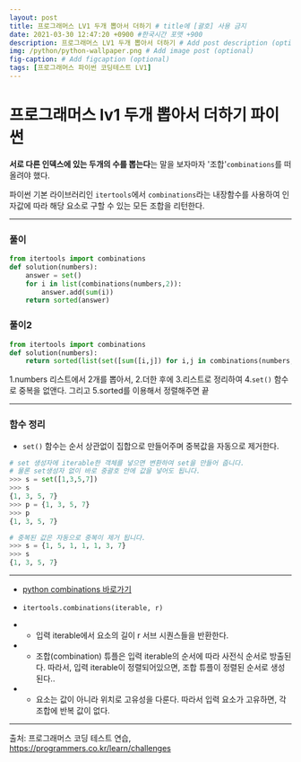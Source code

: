 ```yaml
---
layout: post
title: 프로그래머스 LV1 두개 뽑아서 더하기 # title에 [괄호] 사용 금지
date: 2021-03-30 12:47:20 +0900 #한국시간 포맷 +900
description: 프로그래머스 LV1 두개 뽑아서 더하기 # Add post description (optional)
img: /python/python-wallpaper.png # Add image post (optional)
fig-caption: # Add figcaption (optional)
tags: [프로그래머스 파이썬 코딩테스트 LV1]
---
```


# 프로그래머스 lv1 두개 뽑아서 더하기 파이썬

**서로 다른 인덱스에 있는 두개의 수를 뽑는다**는 말을 보자마자 '조합'`combinations`를 떠올려야 했다. <br>

파이썬 기본 라이브러리인 `itertools`에서 `combinations`라는 내장함수를 사용하여 인자값에 따라 해당 요소로 구할 수 있는 모든 조합을 리턴한다. 

---

### 풀이
```python
from itertools import combinations
def solution(numbers):
    answer = set()
    for i in list(combinations(numbers,2)):
        answer.add(sum(i))
    return sorted(answer)
```

### 풀이2
```python
from itertools import combinations
def solution(numbers):
    return sorted(list(set([sum([i,j]) for i,j in combinations(numbers,2)])))
```
1.numbers 리스트에서 2개를 뽑아서, 2.더한 후에 3.리스트로 정리하여 4.`set()` 함수로 중복을 없앤다. 그리고 5.sorted를 이용해서 정렬해주면 끝

---

### 함수 정리

- `set()` 함수는 순서 상관없이 집합으로 만들어주며 중복값을 자동으로 제거한다.

```python
# set 생성자에 iterable한 객체를 넣으면 변환하여 set을 만들어 줍니다.
# 물론 set생성자 없이 바로 중괄호 안에 값을 넣어도 됩니다.
>>> s = set([1,3,5,7])
>>> s
{1, 3, 5, 7}
>>> p = {1, 3, 5, 7}
>>> p
{1, 3, 5, 7}

# 중복된 값은 자동으로 중복이 제거 됩니다.
>>> s = {1, 5, 1, 1, 1, 3, 7}
>>> s
{1, 3, 5, 7}
```
---

- [python combinations 바로가기](https://docs.python.org/ko/3/library/itertools.html?highlight=combinations#itertools.combinations)<br>

- `itertools.combinations(iterable, r)`

- - 입력 iterable에서 요소의 길이 r 서브 시퀀스들을 반환한다.

- - 조합(combination) 튜플은 입력 iterable의 순서에 따라 사전식 순서로 방출된다. 따라서, 입력 iterable이 정렬되어있으면, 조합 튜플이 정렬된 순서로 생성된다..

- - 요소는 값이 아니라 위치로 고유성을 다룬다. 따라서 입력 요소가 고유하면, 각 조합에 반복 값이 없다.

---
출처: 프로그래머스 코딩 테스트 연습, https://programmers.co.kr/learn/challenges